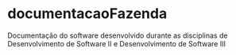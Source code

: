 # documentacaoFazenda
Documentação do software desenvolvido durante as disciplinas de Desenvolvimento de Software II e Desenvolvimento de Software III
